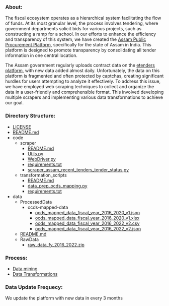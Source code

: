 ### About:
The fiscal ecosystem operates as a hierarchical system facilitating the flow of funds. At its most granular level, the process involves tendering, where government departments solicit bids for various projects, such as constructing a ramp for a school. In our efforts to enhance the efficiency and transparency of this system, we have created the [Assam Public Procurement Platform](assam.open-contracting.in/), specifically for the state of Assam in India. This platform is designed to promote transparency by consolidating all tender information in one central location.

The Assam government regularly uploads contract data on the [etenders platform]((https://assamtenders.gov.in/nicgep/app)https://assamtenders.gov.in/nicgep/app), with new data added almost daily. Unfortunately, the data on this platform is fragmented and often protected by captchas, creating significant hurdles for users attempting to analyze it effectively. To address this issue, we have employed web scraping techniques to collect and organize the data in a user-friendly and comprehensible format. This involved developing multiple scrapers and implementing various data transformations to achieve our goal.

### Directory Structure:
- [LICENSE](LICENSE)
- [README.md](README.md)
- code
  - scraper
    - [README.md](code/scraper/README.md)
    - [Utils.py](code/scraper/Utils.py)
    - [WebDriver.py](code/scraper/WebDriver.py)
    - [requirements.txt](code/scraper/requirements.txt)
    - [scraper_assam_recent_tenders_tender_status.py](code/scraper/scraper_assam_recent_tenders_tender_status.py)
  - transformation_scripts
    - [README.md](code/transformation_scripts/README.md)
    - [data_prep_ocds_mapping.py](code/transformation_scripts/data_prep_ocds_mapping.py)
    - [requirements.txt](code/transformation_scripts/requirements.txt)
- data
  - ProcessedData
    - ocds-mapped-data
      - [ocds_mapped_data_fiscal_year_2016_2020_v1.json](data/ProcessedData/ocds-mapped-data/ocds_mapped_data_fiscal_year_2016_2020_v1.json)
      - [ocds_mapped_data_fiscal_year_2016_2020_v1.xlsx](data/ProcessedData/ocds-mapped-data/ocds_mapped_data_fiscal_year_2016_2020_v1.xlsx)
      - [ocds_mapped_data_fiscal_year_2016_2022_v2.csv](data/ProcessedData/ocds-mapped-data/ocds_mapped_data_fiscal_year_2016_2022_v2.csv)
      - [ocds_mapped_data_fiscal_year_2016_2022_v2.json](data/ProcessedData/ocds-mapped-data/ocds_mapped_data_fiscal_year_2016_2022_v2.json)
  - [README.md](data/README.md)
  - RawData
    - [raw_data_fy_2016_2022.zip](data/RawData/raw_data_fy_2016_2022.zip)

### Process:
- [Data mining](code/scraper/README.md)
- [Data Transformations](data/README.md)

### Data Update Frequecy:
We update the platform with new data in every 3 months
